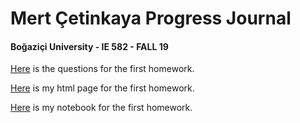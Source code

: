 # Mert Çetinkaya Progress Journal
#### Boğaziçi University - IE 582 - FALL 19

[Here](IE582_Fall2019_Homework1.pdf) is the questions for the first homework.

[Here](https://BU-IE-582/fall19-mertcetinkaya/blob/master/MertCetinkaya_2018702012_HW1.html) is my html page for the first homework.

[Here](https://BU-IE-582/fall19-mertcetinkaya/blob/master/MertCetinkaya_2018702012_HW1.ipynb) is my notebook for the first homework.


